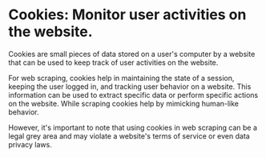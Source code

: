 # Cookies: Monitor user activities on the website.

Cookies are small pieces of data stored on a user's computer by a website that can be used to keep track of user activities on the website. 

For web scraping, cookies help in maintaining the state of a session, keeping the user logged in, and tracking user behavior on a website. This information can be used to extract specific data or perform specific actions on the website. While scraping cookies help by mimicking human-like behavior. 

However, it's important to note that using cookies in web scraping can be a legal grey area and may violate a website's terms of service or even data privacy laws.